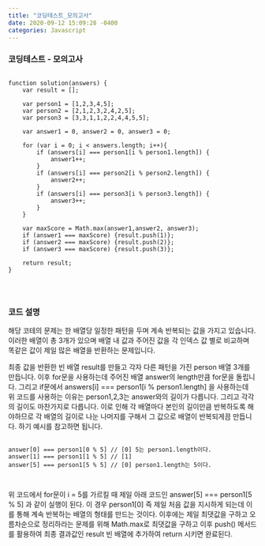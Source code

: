 ```yaml
---
title: "코딩테스트_모의고사"
date: 2020-09-12 15:09:28 -0400
categories: Javascript
---
```


<h3> 코딩테스트 - 모의고사 </h3>

<pre>
<code>
function solution(answers) {
    var result = [];
    
    var person1 = [1,2,3,4,5];
    var person2 = [2,1,2,3,2,4,2,5];
    var person3 = [3,3,1,1,2,2,4,4,5,5];
    
    var answer1 = 0, answer2 = 0, answer3 = 0;
    
    for (var i = 0; i < answers.length; i++){
        if (answers[i] === person1[i % person1.length]) {
            answer1++;        
        }
        if (answers[i] === person2[i % person2.length]) {
            answer2++;        
        }     
        if (answers[i] === person3[i % person3.length]) {
            answer3++;        
        }        
    } 
    
    var maxScore = Math.max(answer1,answer2, answer3);
    if (answer1 === maxScore) {result.push(1)};
    if (answer2 === maxScore) {result.push(2)};
    if (answer3 === maxScore) {result.push(3)};
    
    return result;
}
</pre>
</code>

<h3> 코드 설명 </h3>
해당 코테의 문제는 한 배열당 일정한 패턴을 두며 계속 반복되는 값을 가지고 있습니다.
이러한 배열이 총 3개가 있으며 배열 내 값과 주어진 값을 각 인덱스 값 별로 비교하며
똑같은 값이 제일 많은 배열을 반환하는 문제입니다.

최종 값을 반환한 빈 배열 result를 만들고 각자 다른 패턴을 가진 person 배열 3개를 만듭니다.
이후 for문을 사용하는데 주어진 배열 answer의 length만큼 for문을 돌립니다.
그리고 if문에서 answers[i] === person1[i % person1.length] 을 사용하는데
위 코드를 사용하는 이유는 person1,2,3는 answer와의 길이가 다릅니다. 그리고
각각의 길이도 마찬가지로 다릅니다. 이로 인해 각 배열마다 본인의 길이만큼 반복하도록 해야하므로
각 배열의 길이로 나눈 나머지를 구해서 그 값으로 배열이 반복되게끔 만듭니다.
하기 예시를 참고하면 됩니다.

<pre>
<code>
answer[0] === person1[0 % 5] // [0] 5는 person1.length이다.
answer[1] === person1[1 % 5] // [1]
answer[5] === person1[5 % 5] // [0] person1.length는 5이다.
</pre>
</code>
위 코드에서 for문이 i = 5를 가르킬 때 제일 아래 코드인 answer[5] === person1[5 % 5]
과 같이 실행이 된다. 이 경우 person1[0] 즉 제일 처음 값을 지시하게 되는데
이를 통해 계속 반복하는 배열의 형태를 만드는 것이다.
이후에는 제일 최댓값을 구하고 오름차순으로 정리하라는 문제를 위해
Math.max로 최댓값을 구하고 이후 push() 메서드를 활용하여 최종 결과값인
result 빈 배열에 추가하여 return 시키면 완료된다.
